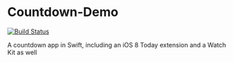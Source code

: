 # Countdown-Demo

[![Build Status](https://travis-ci.org/spagosx/Countdown-Demo.svg)](https://travis-ci.org/spagosx/Countdown-Demo)

A countdown app in Swift, including an iOS 8 Today extension and a Watch Kit as well
